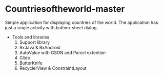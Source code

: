 # Countriesoftheworld-master
Simple application for displaying countries of the world.
The application has just a single activity with bottom-sheet dialog. 

- Tools and libraries  
  1. Support library 
  2. RxJava & RxAndroid 
  3. AutoValue with GSON and Parcel extention 
  4. Glide
  5. ButterKnife 
  6. RecyclerView & ConstraintLayout
